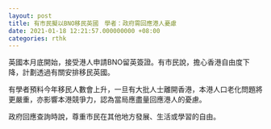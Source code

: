 ```yaml
---
layout: post
title: 有市民擬以BNO移民英國　學者：政府需回應港人憂慮
date: 2021-01-18 12:21:57.000000000 +08:00
categories: rthk
---
```


英國本月底開始，接受港人申請BNO留英簽證。有市民說，擔心香港自由度下降，計劃透過有關安排移民英國。

有學者預料今年移民人數會上升，一旦有大批人士離開香港，本港人口老化問題將更嚴重，亦影響本港競爭力，認為當局應盡量回應港人的憂慮。

政府回應查詢時說，尊重市民在其他地方發展、生活或學習的自由。
